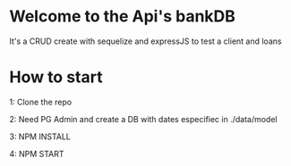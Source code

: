 # Welcome to the Api's bankDB
It's a CRUD create with sequelize and expressJS to test a client and loans

# How to start
1: Clone the repo

2: Need PG Admin and create a DB with dates especifiec in ./data/model

3: NPM INSTALL

4: NPM START

